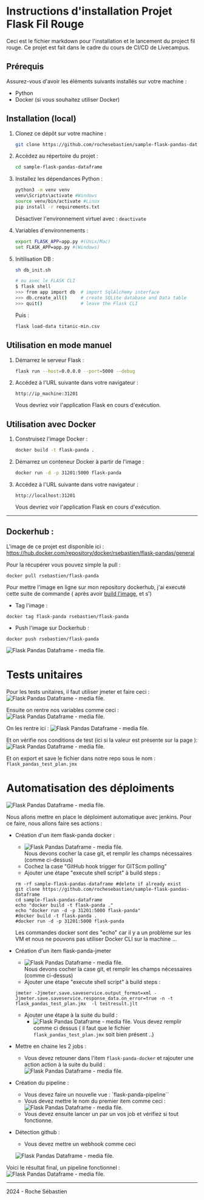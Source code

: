 # Instructions d'installation Projet Flask Fil Rouge

Ceci est le fichier markdown pour l'installation et le lancement du project fil rouge. Ce projet est fait dans le cadre du cours de CI/CD de Livecampus.

## Prérequis

Assurez-vous d'avoir les éléments suivants installés sur votre machine :

- Python
- Docker (si vous souhaitez utiliser Docker)

## Installation (local)

1. Clonez ce dépôt sur votre machine :

    ```bash
    git clone https://github.com/rochesebastien/sample-flask-pandas-dataframe.git
    ```

2. Accédez au répertoire du projet :

    ```bash
    cd sample-flask-pandas-dataframe
    ```

3. Installez les dépendances Python :

    ```bash
    python3 -m venv venv
    venv\Scripts\activate #Windows
    source venv/bin/activate #Linux
    pip install -r requirements.txt
    ```
    Désactiver l'environnement virtuel avec : `deactivate`

4. Variables d'environnements :   

    ```bash
    export FLASK_APP=app.py #(Unix/Mac)
    set FLASK_APP=app.py #(Windows)
    ```

4. Initilisation DB : 
    ```bash
    sh db_init.sh 

    # ou avec le FLASK CLI
    $ flask shell
    >>> from app import db  # import SqlAlchemy interface 
    >>> db.create_all()     # create SQLite database and Data table 
    >>> quit()              # leave the Flask CLI  
    ```
    Puis : 
    ```bash
    flask load-data titanic-min.csv
    ```

## Utilisation en mode manuel

1. Démarrez le serveur Flask :

    ```bash
    flask run --host=0.0.0.0 --port=5000 --debug
    ```

2. Accédez à l'URL suivante dans votre navigateur :

    ```
    http://ip_machine:31201
    ```

    Vous devriez voir l'application Flask en cours d'exécution.

## Utilisation avec Docker

1. Construisez l'image Docker :

    ```bash
    docker build -t flask-panda .
    ```

2. Démarrez un conteneur Docker à partir de l'image :

    ```bash
    docker run -d -p 31201:5000 flask-panda
    ```

3. Accédez à l'URL suivante dans votre navigateur :

    ```
    http://localhost:31201
    ```

    Vous devriez voir l'application Flask en cours d'exécution.

----

## Dockerhub : 

L'image de ce projet est disponible ici : https://hub.docker.com/repository/docker/rsebastien/flask-pandas/general

Pour la récupérer vous pouvez simple la pull : 
```
docker pull rsebastien/flask-panda
```

Pour mettre l'image en ligne sur mon repository dockerhub, j'ai executé cette suite de commande 
( après avoir  [build l'image](#Utilisation-avec-Docker), et s')

- Tag l'image : 

```
docker tag flask-panda rsebastien/flask-panda
```
- Push l'image sur Dockerhub :
```
docker push rsebastien/flask-panda
```

![Flask Pandas Dataframe - media file.](https://raw.githubusercontent.com//rochesebastien/sample-flask-pandas-dataframe/main/media/docker-hub.png)

# Tests unitaires 

Pour les tests unitaires, il faut utiliser jmeter et faire ceci :   
![Flask Pandas Dataframe - media file.](https://raw.githubusercontent.com//rochesebastien/sample-flask-pandas-dataframe/main/media/jmeter0.png)

Ensuite on rentre nos variables comme ceci : 
![Flask Pandas Dataframe - media file.](https://raw.githubusercontent.com//rochesebastien/sample-flask-pandas-dataframe/main/media/jmeter3.png)

On les rentre ici : 
![Flask Pandas Dataframe - media file.](https://raw.githubusercontent.com//rochesebastien/sample-flask-pandas-dataframe/main/media/jmeter2.png)

Et on vérifie nos conditions de test (ici si la valeur est présente sur la page ): 
![Flask Pandas Dataframe - media file.](https://raw.githubusercontent.com//rochesebastien/sample-flask-pandas-dataframe/main/media/jmeter2.png)

Et on export et save le fichier dans notre repo sous le nom : `flask_pandas_test_plan.jmx`

# Automatisation des déploiments 

![Flask Pandas Dataframe - media file.](https://raw.githubusercontent.com//rochesebastien/sample-flask-pandas-dataframe/main/media/jenkins-home.png)

Nous allons mettre en place le déploiment automatique avec jenkins. Pour ce faire, nous allons faire ses actions : 
- Création d'un item flask-panda docker : 
    - ![Flask Pandas Dataframe - media file.](https://raw.githubusercontent.com//rochesebastien/sample-flask-pandas-dataframe/main/media/panda-docker1.png)  
    Nous devons cocher la case git, et remplir les champs nécessaires (comme ci-dessus)
    - Cochez la case "GitHub hook trigger for GITScm polling"
    - Ajouter une étape "execute shell script" à build steps : 
    ```
    rm -rf sample-flask-pandas-dataframe #delete if already exist
    git clone https://github.com/rochesebastien/sample-flask-pandas-dataframe
    cd sample-flask-pandas-dataframe
    echo "docker build -t flask-panda ."
    echo "docker run -d -p 31201:5000 flask-panda"
    #docker build -t flask-panda .
    #docker run -d -p 31201:5000 flask-panda
    ```
    Les commandes docker sont des "echo" car il y a un problème sur les VM et nous ne pouvons pas utiliser Docker CLI sur la machine ...

- Création d'un item flask-panda-jmeter
    - ![Flask Pandas Dataframe - media file.](https://raw.githubusercontent.com//rochesebastien/sample-flask-pandas-dataframe/main/media/panda-docker1.png)  
    Nous devons cocher la case git, et remplir les champs nécessaires (comme ci-dessus)
    - Ajouter une étape "execute shell script" à build steps : 
    ```
    jmeter -Jjmeter.save.saveservice.output_format=xml -Jjmeter.save.saveservice.response_data.on_error=true -n -t flask_pandas_test_plan.jmx  -l testresult.jlt
    ```
    - Ajouter une étape à la suite du build : 
        - ![Flask Pandas Dataframe - media file.](https://raw.githubusercontent.com//rochesebastien/sample-flask-pandas-dataframe/main/media/panda-docker2.png) 
        Vous devez remplir comme ci dessus ( il faut que le fichier `flask_pandas_test_plan.jmx` soit bien présent ..)

- Mettre en chaine les 2 jobs : 
    - Vous devez retouner dans l'item `flask-panda-docker` et rajouter une action action à la suite du build : 
    ![Flask Pandas Dataframe - media file.](https://raw.githubusercontent.com//rochesebastien/sample-flask-pandas-dataframe/main/media/panda-docker2.png) 

- Création du pipeline : 
    - Vous devez faire un nouvelle vue : `flask-panda-pipeline``
    - Vous devez mettre le nom du premier item comme ceci : 
    ![Flask Pandas Dataframe - media file.](https://raw.githubusercontent.com//rochesebastien/sample-flask-pandas-dataframe/main/media/jenkins1.png) 
    - Vous devez ensuite lancer un par un vos job et vérifiez si tout fonctionne.

- Détection github : 
    - Vous devez mettre un webhook comme ceci 

    ![Flask Pandas Dataframe - media file.](https://raw.githubusercontent.com//rochesebastien/sample-flask-pandas-dataframe/main/media/github.png) 

Voici le résultat final, un pipeline fonctionnel : 
    ![Flask Pandas Dataframe - media file.](https://raw.githubusercontent.com//rochesebastien/sample-flask-pandas-dataframe/main/media/jenkins2.png) 

----



2024 - Roche Sébastien 